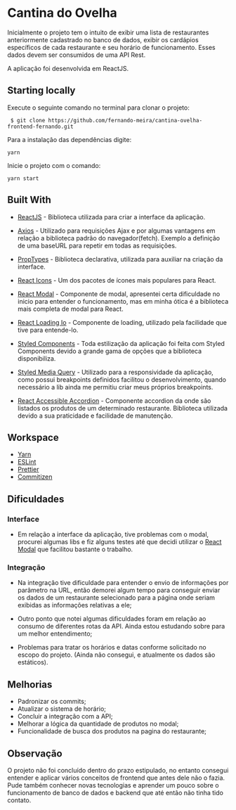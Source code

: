 # Cantina do Ovelha

Inicialmente o projeto tem o intuito de exibir uma lista de restaurantes anteriormente cadastrado no banco de dados, exibir os cardápios específicos de cada restaurante e seu horário de funcionamento. Esses dados devem ser consumidos de uma API Rest.

A aplicação foi desenvolvida em ReactJS.

## Starting locally

Execute o seguinte comando no terminal para clonar o projeto:

     $ git clone https://github.com/fernando-meira/cantina-ovelha-frontend-fernando.git

Para a instalação das dependências digite:

    yarn

Inicie o projeto com o comando:

    yarn start

## Built With

- [ReactJS](https://github.com/facebook/react) - Biblioteca utilizada para criar a interface da aplicação.

- [Axios](https://github.com/axios/axios) - Utilizado para requisições Ajax e por algumas vantagens em relação a biblioteca padrão do navegador(fetch). Exemplo a definição de uma baseURL para repetir em todas as requisições.

- [PropTypes](https://github.com/facebook/prop-types) - Biblioteca declarativa, utilizada para auxiliar na criação da interface.
- [React Icons](https://github.com/react-icons/react-icons) - Um dos pacotes de ícones mais populares para React.
- [React Modal](https://www.npmjs.com/package/react-modal) - Componente de modal, apresentei certa dificuldade no inicio para entender o funcionamento, mas em minha ótica é a biblioteca mais completa de modal para React.
- [React Loading Io](https://www.npmjs.com/package/react-loading-io) - Componente de loading, utilizado pela facilidade que tive para entende-lo.
- [Styled Components](https://styled-components.com/) - Toda estilização da aplicação foi feita com Styled Components devido a grande gama de opções que a biblioteca disponibiliza.
- [Styled Media Query](https://www.npmjs.com/package/styled-media-query) - Utilizado para a responsividade da aplicação, como possui breakpoints definidos facilitou o desenvolvimento, quando necessário a lib ainda me permitiu criar meus próprios breakpoints.
- [React Accessible Accordion](https://react-accessible-accordion.springload.co.nz/) - Componente accordion da onde são listados os produtos de um determinado restaurante. Biblioteca utilizada devido a sua praticidade e facilidade de manutenção.

## Workspace

- [Yarn](https://yarnpkg.com/)
- [ESLint](https://eslint.org/)
- [Prettier](https://prettier.io/)
- [Commitizen](https://github.com/commitizen/cz-cli)

## Dificuldades

### Interface

- Em relação a interface da aplicação, tive problemas com o modal, procurei algumas libs e fiz alguns testes até que decidi utilizar o [React Modal](https://www.npmjs.com/package/react-modal) que facilitou bastante o trabalho.

### Integração

- Na integração tive dificuldade para entender o envio de informações por parâmetro na URL, então demorei algum tempo para conseguir enviar os dados de um restaurante selecionado para a página onde seriam exibidas as informações relativas a ele;

- Outro ponto que notei algumas dificuldades foram em relação ao consumo de diferentes rotas da API. Ainda estou estudando sobre para um melhor entendimento;
- Problemas para tratar os horários e datas conforme solicitado no escopo do projeto. (Ainda não consegui, e atualmente os dados são estáticos).

## Melhorias

- Padronizar os commits;
- Atualizar o sistema de horário;
- Concluir a integração com a API;
- Melhorar a lógica da quantidade de produtos no modal;
- Funcionalidade de busca dos produtos na pagina do restaurante;

## Observação

O projeto não foi concluído dentro do prazo estipulado, no entanto consegui entender e aplicar vários conceitos de frontend que antes dele não o fazia. Pude também conhecer novas tecnologias e aprender um pouco sobre o funcionamento de banco de dados e backend que até então não tinha tido contato.
